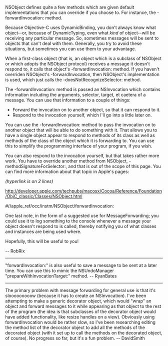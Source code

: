 

NSObject defines quite a few methods which are given default implementations that you can override if you choose to. For instance, the -forwardInvocation: method.

Because Objective-C uses DynamicBinding, you don't always know what object--or, because of DynamicTyping, even what *kind* of object--will be receiving any particular message. So, sometimes messages will be sent to objects that can't deal with them. Generally, you try to avoid these situations, but sometimes you can use them to your advantage.

When a first-class object (that is, an object which is a subclass of NSObject or which adopts the NSObject protocol) receives a message it doesn't respond to, it calls that object's -forwardInvocation: method. If you haven't overriden NSObject's -forwardInvocation, then NSObject's implementation is used, which just calls the -doesNotRecognizeSelector: method.

The -forwardInvocation: method is passed an NSInvocation which contains information including the arguments, selector, target, et caetera of a message. You can use that information to a couple of things:


* Forward the invocation on to another object, so that it can respond to it.
* Respond to the invocation yourself, which I'll go into a little later on.


You can use the -forwardInvocation: method to pass the invocation on to another object that will be able to do something with it. That allows you to have a single object appear to respond to methods of its class as well as methods of the class of the object which it is forwarding to. You can use this to simplify the programming interface of your program, if you wish.

You can also respond to the invocation yourself, but that takes rather more work. You have to override another method from NSObject, -methodSignatureForSelector:, and that is out of the scope of this page. You can find more information about that topic in Apple's pages:

*(hyperlink is on 2 lines)*

http://developer.apple.com/techpubs/macosx/Cocoa/Reference/Foundation/ObjC_classic/Classes/NSObject.html

#//apple_ref/occ/instm/NSObject/forwardInvocation:

One last note, in the form of a suggested use for MessageForwarding; you could use it to log something to the console whenever a message your object doesn't respond to is called, thereby notifying you of what classes and instances are being used where.

Hopefully, this will be useful to you!

-- RobRix

----

"forwardInvocation:" is also useful to save a message to be sent at a later time. You can use this to mimic the NSUndoManager "prepareWithInvocationTarget:" method. -- RyanBates

----

The primary problem with message forwarding for general use is that it's slooooooooow (because it has to create an NSInvocation). I've been attempting to make a generic decorator object, which would "wrap" an object and forward messages to it while appearing as that object to the rest of the program (the idea is that subclasses of the decorator object would have added functionality, like resize handles on a view). Obviously using forwardInvocation would be rather slow, so I've been researching editing the method list of the decorator object to add all the methods of the decorated object (with it set up to call the methods on the decorated object, of course). No progress so far, but it's a fun problem. -- DavidSmith
